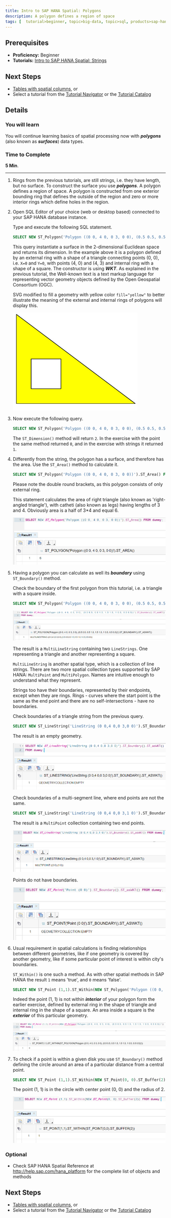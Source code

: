 ```yaml
---
title: Intro to SAP HANA Spatial: Polygons
description: A polygon defines a region of space
tags: [  tutorial>beginner, topic>big-data, topic>sql, products>sap-hana, products>sap-hana,-express-edition ]
---
```

## Prerequisites  
 - **Proficiency:** Beginner
 - **Tutorials:** [Intro to SAP HANA Spatial: Strings](http://www.sap.com/developer/tutorials/hana-spatial-intro2-string.html)

## Next Steps
 - [Tables with spatial columns](http://www.sap.com/developer/tutorials/hana-spatial-intro4-columns.html), or
 - Select a tutorial from the [Tutorial Navigator](http://www.sap.com/developer/tutorial-navigator.html) or the [Tutorial Catalog](http://www.sap.com/developer/tutorials.html)

## Details
### You will learn  
You will continue learning basics of spatial processing now with ___polygons___ (also known as ___surfaces___) data types.

### Time to Complete
**5 Min**.

---

1. Rings from the previous tutorials, are still strings, i.e. they have length, but no surface. To construct the surface you use ___polygons___. A polygon defines a region of space. A polygon is constructed from one exterior bounding ring that defines the outside of the region and zero or more interior rings which define holes in the region.

2. Open SQL Editor of your choice (web or desktop based) connected to your SAP HANA database instance.

    Type and execute the following SQL statement.
    ```sql
    SELECT NEW ST_Polygon('Polygon ((0 0, 4 0, 0 3, 0 0), (0.5 0.5, 0.5 1.5, 1.5 1.5, 1 0.5, 0.5 0.5))').ST_asSVG() FROM dummy;
    ```
    This query instantiate a surface in the 2-dimensional Euclidean space and returns its dimension. In the example above it is a polygon defined by an external ring with a shape of a triangle connecting points (0, 0), i.e. `X=0` and `Y=0`, with points (4, 0) and (4, 3) and internal ring with a shape of a square. The constructor is using ___WKT___. As explained in the previous tutorial, the Well-known text is a text markup language for representing vector geometry objects defined by the Open Geospatial Consortium (OGC).

    SVG modified to fill a geometry with yellow color `fill="yellow"` to better illustrate the meaning of the external and internal rings of polygons will display this.

    ![Polygon with 2 rings](spatial0301.jpg)

3. Now execute the following query.

    ```sql
    SELECT NEW ST_Polygon('Polygon ((0 0, 4 0, 0 3, 0 0), (0.5 0.5, 0.5 1.5, 1.5 1.5, 1 0.5, 0.5 0.5))').ST_Dimension() FROM dummy;
    ```

    The `ST_Dimension()` method will return `2`. In the exercise with the point the same method returned `0`, and in the exercise with strings it returned `1`.

4. Differently from the string, the polygon has a surface, and therefore has the area. Use the `ST_Area()` method to calculate it.

    ```sql
    SELECT NEW ST_Polygon('Polygon ((0 0, 4 0, 0 3, 0 0))').ST_Area() FROM dummy;
    ```

    Please note the double round brackets, as this polygon consists of only external ring.

    This statement calculates the area of right triangle (also known as 'right-angled triangle'), with catheti (also known as legs) having lengths of 3 and 4. Obviously area is a half of 3*4 and equal 6.

    ![Area of the polygon](spatial0302.jpg)

5. Having a polygon you can calculate as well its ___boundary___ using `ST_Boundary()` method.

    Check the boundary of the first polygon from this tutorial, i.e. a triangle with a square inside.

    ```sql
    SELECT NEW ST_Polygon('Polygon ((0 0, 4 0, 0 3, 0 0), (0.5 0.5, 0.5 1.5, 1.5 1.5, 1 0.5, 0.5 0.5))').ST_Boundary().ST_asWKT() FROM dummy;
    ```

    ![Boundary of the polygon](spatial0303.jpg)

    The result is a `MultiLineString` containing two `LineStrings`. One representing a triangle and another representing a square.

    `MultiLineString` is another spatial type, which is a collection of line strings. There are two more spatial collection types supported by SAP HANA: `MultiPoint` and `MultiPolygon`. Names are intuitive enough to understand what they represent.

    Strings too have their boundaries, represented by their endpoints, except when they are rings. Rings - curves where the start point is the same as the end point and there are no self-intersections - have no boundaries.

    Check boundaries of a triangle string from the previous query.

    ```sql
    SELECT NEW ST_LineString('LineString (0 0,4 0,0 3,0 0)').ST_Boundary().ST_asWKT() FROM dummy;
    ```

    The result is an empty geometry.

    ![Empty boundary](spatial0304.jpg)

    Check boundaries of a multi-segment line, where end points are not the same.

    ```sql
    SELECT NEW ST_LineString('LineString (0 0,4 0,0 3,1 0)').ST_Boundary().ST_asWKT() FROM dummy;
    ```

    The result is a `MultiPoint` collection containing two end points.

    ![Multipoint boundary](spatial0305.jpg)

    Points do not have boundaries.

    ![Empty boundary for points](spatial0306.jpg)

6. Usual requirement in spatial calculations is finding relationships between different geometries, like if one geometry is covered by another geometry, like if some particular point of interest is within city's boundaries.

    `ST_Within()` is one such a method. As with other spatial methods in SAP HANA the result `1` means 'true', and `0` means 'false'.

    ```sql
    SELECT NEW ST_Point (1,1).ST_Within(NEW ST_Polygon('Polygon ((0 0, 4 0, 0 3, 0 0), (0.5 0.5, 0.5 1.5, 1.5 1.5, 1 0.5, 0.5 0.5))')) FROM dummy;
    ```

    Indeed the point (1, 1) is not within ___interior___ of your polygon form the earlier exercise, defined by external ring in the shape of triangle and internal ring in the shape of a square. An area inside a square is the ___exterior___ of this particular geometry.

    ![Within linestring polygon](spatial0307.jpg)

7. To check if a point is within a given disk you use `ST_Boundary()` method defining the circle around an area of a particular distance from a central point.

    ```sql
    SELECT NEW ST_Point (1,1).ST_Within(NEW ST_Point(0, 0).ST_Buffer(2)) FROM dummy;
    ```

    The point (1, 1) is in the circle with center point (0, 0) and the radius of 2.

    ![Circle distance](spatial0308.jpg)

### Optional
- Check SAP HANA Spatial Reference at http://help.sap.com/hana_platform for the complete list of objects and methods

## Next Steps
 - [Tables with spatial columns](http://www.sap.com/developer/tutorials/hana-spatial-intro4-columns.html), or
 - Select a tutorial from the [Tutorial Navigator](http://www.sap.com/developer/tutorial-navigator.html) or the [Tutorial Catalog](http://www.sap.com/developer/tutorials.html)
